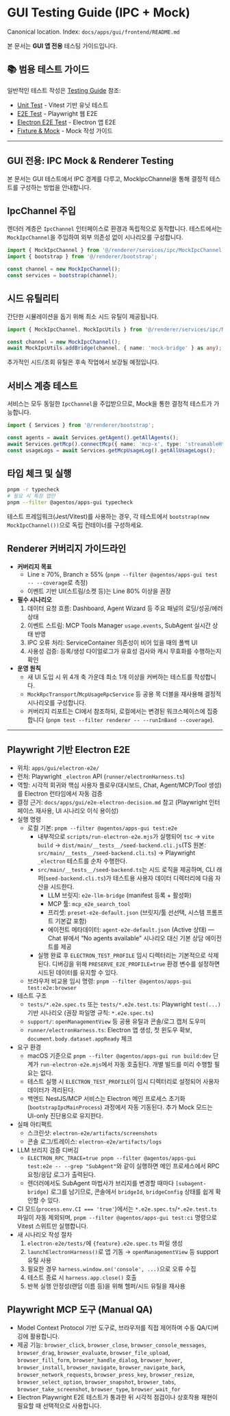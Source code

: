 # GUI Testing Guide (IPC + Mock)

Canonical location. Index: `docs/apps/gui/frontend/README.md`

본 문서는 **GUI 앱 전용** 테스팅 가이드입니다.

## 📚 범용 테스트 가이드

일반적인 테스트 작성은 [Testing Guide](../../../../docs/30-developer-guides/testing/) 참조:
- [Unit Test](../../../../docs/30-developer-guides/testing/unit-test.md) - Vitest 기반 유닛 테스트
- [E2E Test](../../../../docs/30-developer-guides/testing/e2e-test.md) - Playwright 웹 E2E
- [Electron E2E Test](../../../../docs/30-developer-guides/testing/electron-e2e-test.md) - Electron 앱 E2E
- [Fixture & Mock](../../../../docs/30-developer-guides/testing/fixture-mock.md) - Mock 작성 가이드

---

## GUI 전용: IPC Mock & Renderer Testing

본 문서는 GUI 테스트에서 IPC 경계를 다루고, MockIpcChannel을 통해 결정적 테스트를 구성하는 방법을 안내합니다.

## IpcChannel 주입

렌더러 계층은 `IpcChannel` 인터페이스로 환경과 독립적으로 동작합니다. 테스트에서는 `MockIpcChannel`을 주입하여 외부 의존성 없이 시나리오를 구성합니다.

```ts
import { MockIpcChannel } from '@/renderer/services/ipc/MockIpcChannel';
import { bootstrap } from '@/renderer/bootstrap';

const channel = new MockIpcChannel();
const services = bootstrap(channel);
```

## 시드 유틸리티

간단한 시뮬레이션을 돕기 위해 최소 시드 유틸이 제공됩니다.

```ts
import { MockIpcChannel, MockIpcUtils } from '@/renderer/services/ipc/MockIpcChannel';

const channel = new MockIpcChannel();
await MockIpcUtils.addBridge(channel, { name: 'mock-bridge' } as any);
```

추가적인 시드/조회 유틸은 후속 작업에서 보강될 예정입니다.

## 서비스 계층 테스트

서비스는 모두 동일한 `IpcChannel`을 주입받으므로, Mock을 통한 결정적 테스트가 가능합니다.

```ts
import { Services } from '@/renderer/bootstrap';

const agents = await Services.getAgent().getAllAgents();
await Services.getMcp().connectMcp({ name: 'mcp-x', type: 'streamableHttp' } as any);
const usageLogs = await Services.getMcpUsageLog().getAllUsageLogs();
```

## 타입 체크 및 실행

```bash
pnpm -r typecheck
# 필요 시 특정 앱만
pnpm --filter @agentos/apps-gui typecheck
```

테스트 프레임워크(Jest/Vitest)를 사용하는 경우, 각 테스트에서 `bootstrap(new MockIpcChannel())`으로 독립 컨테이너를 구성하세요.

## Renderer 커버리지 가이드라인

- **커버리지 목표**
  - Line ≥ 70%, Branch ≥ 55% (`pnpm --filter @agentos/apps-gui test -- --coverage`로 측정)
  - 이벤트 기반 UI(스트림/소켓 등)는 Line 80% 이상을 권장
- **필수 시나리오**
  1. 데이터 요청 흐름: Dashboard, Agent Wizard 등 주요 패널의 로딩/성공/에러 상태
  2. 이벤트 스트림: MCP Tools Manager `usage.events`, SubAgent 실시간 상태 반영
  3. IPC 오류 처리: ServiceContainer 의존성이 비어 있을 때의 폴백 UI
  4. 사용성 검증: 등록/생성 다이얼로그가 유효성 검사와 캐시 무효화를 수행하는지 확인
- **운영 원칙**
  - 새 UI 도입 시 위 4개 축 가운데 최소 1개 이상을 커버하는 테스트를 작성합니다.
  - `MockRpcTransport`/`McpUsageRpcService` 등 공용 목 더블을 재사용해 결정적 시나리오를 구성합니다.
  - 커버리지 리포트는 CI에서 참조하되, 로컬에서는 변경된 워크스페이스에 집중합니다 (`pnpm test --filter renderer -- --runInBand --coverage`).

---

## Playwright 기반 Electron E2E

- 위치: `apps/gui/electron-e2e/`
- 런처: Playwright `_electron` API (`runner/electronHarness.ts`)
- 역할: 시각적 회귀와 핵심 사용자 플로우(대시보드, Chat, Agent/MCP/Tool 생성)를 Electron 런타임에서 자동 검증
- 결정 근거: `docs/apps/gui/e2e-electron-decision.md` 참고 (Playwright 인터페이스 재사용, UI 시나리오 이식 용이성)
- 실행 명령
  - 로컬 기본: `pnpm --filter @agentos/apps-gui test:e2e`
    - 내부적으로 `scripts/run-electron-e2e.mjs`가 실행되어 `tsc` → `vite build` → `dist/main/__tests__/seed-backend.cli.js`(TS 원본: `src/main/__tests__/seed-backend.cli.ts`) → Playwright `_electron` 테스트를 순차 수행한다.
    - `src/main/__tests__/seed-backend.ts`는 시드 로직을 제공하며, CLI 래퍼(`seed-backend.cli.ts`)가 테스트용 사용자 데이터 디렉터리에 다음 자산을 시드한다.
      - LLM 브릿지: `e2e-llm-bridge` (manifest 등록 + 활성화)
      - MCP 툴: `mcp_e2e_search_tool`
      - 프리셋: `preset-e2e-default.json` (브릿지/툴 선선택, 시스템 프롬프트 기본값 포함)
      - 에이전트 메타데이터: `agent-e2e-default.json` (Active 상태) — Chat 뷰에서 “No agents available” 시나리오 대신 기본 상담 에이전트를 제공
    - 실행 완료 후 `ELECTRON_TEST_PROFILE` 임시 디렉터리는 기본적으로 삭제된다. 디버깅을 위해 `PRESERVE_E2E_PROFILE=true` 환경 변수를 설정하면 시드된 데이터를 유지할 수 있다.
  - 브라우저 비교용 임시 명령: `pnpm --filter @agentos/apps-gui test:e2e:browser`
- 테스트 구조
  - `tests/*.e2e.spec.ts` 또는 `tests/*.e2e.test.ts`: Playwright `test(...)` 기반 시나리오 (권장 파일명 규칙: `*.e2e.spec.ts`)
  - `support/`: `openManagementView` 등 공용 유틸과 콘솔/로그 캡처 도우미
  - `runner/electronHarness.ts`: Electron 앱 생성, 첫 윈도우 확보, `document.body.dataset.appReady` 체크
- 요구 환경
  - macOS 기준으로 `pnpm --filter @agentos/apps-gui run build:dev` 단계가 `run-electron-e2e.mjs`에서 자동 호출된다. 개별 빌드를 미리 수행할 필요는 없다.
  - 테스트 실행 시 `ELECTRON_TEST_PROFILE`이 임시 디렉터리로 설정되어 사용자 데이터가 격리된다.
  - 백엔드 NestJS/MCP 서비스는 Electron 메인 프로세스 초기화(`bootstrapIpcMainProcess`) 과정에서 자동 기동된다. 추가 Mock 모드는 UI-only 진단용으로 유지한다.
- 실패 아티팩트
  - 스크린샷: `electron-e2e/artifacts/screenshots`
  - 콘솔 로그/트레이스: `electron-e2e/artifacts/logs`
- LLM 브리지 검증 디버깅
  - `ELECTRON_RPC_TRACE=true pnpm --filter @agentos/apps-gui test:e2e -- --grep "SubAgent"`와 같이 실행하면 메인 프로세스에서 RPC 요청/응답 로그가 출력된다.
  - 렌더러에서도 SubAgent 마법사가 브리지를 변경할 때마다 `[subagent-bridge]` 로그를 남기므로, 콘솔에서 `bridgeId`, `bridgeConfig` 상태를 쉽게 확인할 수 있다.
- CI 모드(`process.env.CI === 'true'`)에서는 `*.e2e.spec.ts`/`*.e2e.test.ts` 파일이 자동 제외되며, `pnpm --filter @agentos/apps-gui test:ci` 명령으로 Vitest 스위트만 실행합니다.
- 새 시나리오 작성 절차
  1. `electron-e2e/tests/`에 `{feature}.e2e.spec.ts` 파일 생성
  2. `launchElectronHarness()`로 앱 기동 → `openManagementView` 등 support 유틸 사용
  3. 필요한 경우 `harness.window.on('console', ...)`으로 오류 수집
  4. 테스트 종료 시 `harness.app.close()` 호출
  5. 반복 실행 안정성(랜덤 이름 등)을 위해 헬퍼/시드 유틸을 재사용

## Playwright MCP 도구 (Manual QA)

- Model Context Protocol 기반 도구로, 브라우저를 직접 제어하며 수동 QA/디버깅에 활용합니다.
- 제공 기능: `browser_click`, `browser_close`, `browser_console_messages`, `browser_drag`, `browser_evaluate`,
  `browser_file_upload`, `browser_fill_form`, `browser_handle_dialog`, `browser_hover`, `browser_install`,
  `browser_navigate`, `browser_navigate_back`, `browser_network_requests`, `browser_press_key`,
  `browser_resize`, `browser_select_option`, `browser_snapshot`, `browser_tabs`, `browser_take_screenshot`,
  `browser_type`, `browser_wait_for`
- Electron Playwright E2E 테스트가 통과한 뒤 시각적 점검이나 상호작용 재현이 필요할 때 선택적으로 사용합니다.
